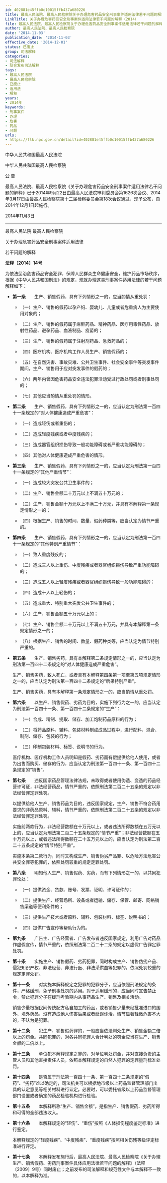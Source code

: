```yaml
---
id: 402881e45ffb0c10015ffb437a680226
title: 最高人民法院、最高人民检察院关于办理危害药品安全刑事案件适用法律若干问题的解释
LinkTitle: 关于办理危害药品安全刑事案件适用法律若干问题的解释（2014）
file: 最高人民法院、最高人民检察院关于办理危害药品安全刑事案件适用法律若干问题的解释_20141103_402881e45ffb0c10015ffb437a680226.docx
author: 最高人民法院、最高人民检察院
date: '2014-11-03'
publication_date: '2014-11-03'
effective_date: '2014-12-01'
status: 已废止
group: 司法解释
categories:
- 司法解释
- 联合发布司法解释
tags:
- 最高人民法院
- 最高人民检察院
- 已废止
- 适用法
- 解释
years:
- 2014年
keywords:
- 刑事案件
- 办理
- 危害
- 药品
- 问题
urls:
- https://flk.npc.gov.cn/detail?id=402881e45ffb0c10015ffb437a680226
---
```


中华人民共和国最高人民法院

中华人民共和国最高人民检察院

公 告

最高人民法院、最高人民检察院《关于办理危害药品安全刑事案件适用法律若干问题的解释》已于2014年9月22日由最高人民法院审判委员会第1626次会议、2014年3月17日由最高人民检察院第十二届检察委员会第18次会议通过，现予公布，自2014年12月1日起施行。

2014年11月3日

---

最高人民法院 最高人民检察院

关于办理危害药品安全刑事案件适用法律

若干问题的解释

**法释〔2014〕14号**

为依法惩治危害药品安全犯罪，保障人民群众生命健康安全，维护药品市场秩序，根据《中华人民共和国刑法》的规定，现就办理这类刑事案件适用法律的若干问题解释如下：

- **第一条**　　生产、销售假药，具有下列情形之一的，应当酌情从重处罚：

  - （一）生产、销售的假药以孕产妇、婴幼儿、儿童或者危重病人为主要使用对象的；

  - （二）生产、销售的假药属于麻醉药品、精神药品、医疗用毒性药品、放射性药品、避孕药品、血液制品、疫苗的；

  - （三）生产、销售的假药属于注射剂药品、急救药品的；

  - （四）医疗机构、医疗机构工作人员生产、销售假药的；

  - （五）在自然灾害、事故灾难、公共卫生事件、社会安全事件等突发事件期间，生产、销售用于应对突发事件的假药的；

  - （六）两年内曾因危害药品安全违法犯罪活动受过行政处罚或者刑事处罚的；

  - （七）其他应当酌情从重处罚的情形。

- **第二条**　　生产、销售假药，具有下列情形之一的，应当认定为刑法第一百四十一条规定的“对人体健康造成严重危害”：

  - （一）造成轻伤或者重伤的；

  - （二）造成轻度残疾或者中度残疾的；

  - （三）造成器官组织损伤导致一般功能障碍或者严重功能障碍的；

  - （四）其他对人体健康造成严重危害的情形。

- **第三条**　　生产、销售假药，具有下列情形之一的，应当认定为刑法第一百四十一条规定的“其他严重情节”：

  - （一）造成较大突发公共卫生事件的；

  - （二）生产、销售金额二十万元以上不满五十万元的；

  - （三）生产、销售金额十万元以上不满二十万元，并具有本解释第一条规定情形之一的；

  - （四）根据生产、销售的时间、数量、假药种类等，应当认定为情节严重的。

- **第四条**　　生产、销售假药，具有下列情形之一的，应当认定为刑法第一百四十一条规定的“其他特别严重情节”：

  - （一）致人重度残疾的；

  - （二）造成三人以上重伤、中度残疾或者器官组织损伤导致严重功能障碍的；

  - （三）造成五人以上轻度残疾或者器官组织损伤导致一般功能障碍的；

  - （四）造成十人以上轻伤的；

  - （五）造成重大、特别重大突发公共卫生事件的；

  - （六）生产、销售金额五十万元以上的；

  - （七）生产、销售金额二十万元以上不满五十万元，并具有本解释第一条规定情形之一的；

  - （八）根据生产、销售的时间、数量、假药种类等，应当认定为情节特别严重的。

- **第五条**　　生产、销售劣药，具有本解释第二条规定情形之一的，应当认定为刑法第一百四十二条规定的“对人体健康造成严重危害”。

  生产、销售劣药，致人死亡，或者具有本解释第四条第一项至第五项规定情形之一的，应当认定为刑法第一百四十二条规定的“后果特别严重”。

  生产、销售劣药，具有本解释第一条规定情形之一的，应当酌情从重处罚。

- **第六条**　　以生产、销售假药、劣药为目的，实施下列行为之一的，应当认定为刑法第一百四十一条、第一百四十二条规定的“生产”：

  - （一）合成、精制、提取、储存、加工炮制药品原料的行为；

  - （二）将药品原料、辅料、包装材料制成成品过程中，进行配料、混合、制剂、储存、包装的行为；

  - （三）印制包装材料、标签、说明书的行为。

  医疗机构、医疗机构工作人员明知是假药、劣药而有偿提供给他人使用，或者为出售而购买、储存的行为，应当认定为刑法第一百四十一条、第一百四十二条规定的“销售”。

- **第七条**　　违反国家药品管理法律法规，未取得或者使用伪造、变造的药品经营许可证，非法经营药品，情节严重的，依照刑法第二百二十五条的规定以非法经营罪定罪处罚。

  以提供给他人生产、销售药品为目的，违反国家规定，生产、销售不符合药用要求的非药品原料、辅料，情节严重的，依照刑法第二百二十五条的规定以非法经营罪定罪处罚。

  实施前两款行为，非法经营数额在十万元以上，或者违法所得数额在五万元以上的，应当认定为刑法第二百二十五条规定的“情节严重”；非法经营数额在五十万元以上，或者违法所得数额在二十五万元以上的，应当认定为刑法第二百二十五条规定的“情节特别严重”。

  实施本条第二款行为，同时又构成生产、销售伪劣产品罪、以危险方法危害公共安全罪等犯罪的，依照处罚较重的规定定罪处罚。

- **第八条**　　明知他人生产、销售假药、劣药，而有下列情形之一的，以共同犯罪论处：

  - （一）提供资金、贷款、账号、发票、证明、许可证件的；

  - （二）提供生产、经营场所、设备或者运输、储存、保管、邮寄、网络销售渠道等便利条件的；

  - （三）提供生产技术或者原料、辅料、包装材料、标签、说明书的；

  - （四）提供广告宣传等帮助行为的。

- **第九条**　　广告主、广告经营者、广告发布者违反国家规定，利用广告对药品作虚假宣传，情节严重的，依照刑法第二百二十二条的规定以虚假广告罪定罪处罚。

- **第十条**　　实施生产、销售假药、劣药犯罪，同时构成生产、销售伪劣产品、侵犯知识产权、非法经营、非法行医、非法采供血等犯罪的，依照处罚较重的规定定罪处罚。

- **第十一条**　　对实施本解释规定之犯罪的犯罪分子，应当依照刑法规定的条件，严格缓刑、免予刑事处罚的适用。对于适用缓刑的，应当同时宣告禁止令，禁止犯罪分子在缓刑考验期内从事药品生产、销售及相关活动。

  销售少量根据民间传统配方私自加工的药品，或者销售少量未经批准进口的国外、境外药品，没有造成他人伤害后果或者延误诊治，情节显著轻微危害不大的，不认为是犯罪。

- **第十二条**　　犯生产、销售假药罪的，一般应当依法判处生产、销售金额二倍以上的罚金。共同犯罪的，对各共同犯罪人合计判处的罚金应当在生产、销售金额的二倍以上。

- **第十三条**　　单位犯本解释规定之罪的，对单位判处罚金，并对直接负责的主管人员和其他直接责任人员，依照本解释规定的自然人犯罪的定罪量刑标准处罚。

- **第十四条**　　是否属于刑法第一百四十一条、第一百四十二条规定的“假药”、“劣药”难以确定的，司法机关可以根据地市级以上药品监督管理部门出具的认定意见等相关材料进行认定。必要时，可以委托省级以上药品监督管理部门设置或者确定的药品检验机构进行检验。

- **第十五条**　　本解释所称“生产、销售金额”，是指生产、销售假药、劣药所得和可得的全部违法收入。

- **第十六条**　　本解释规定的“轻伤”、“重伤”按照《人体损伤程度鉴定标准》进行鉴定。

  本解释规定的“轻度残疾”、“中度残疾”、“重度残疾”按照相关伤残等级评定标准进行评定。

- **第十七条**　　本解释发布施行后，最高人民法院、最高人民检察院《关于办理生产、销售假药、劣药刑事案件具体应用法律若干问题的解释》（法释〔2009〕9号）同时废止；之前发布的司法解释和规范性文件与本解释不一致的，以本解释为准。
